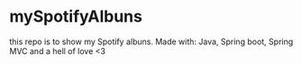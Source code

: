 # mySpotifyAlbuns
this repo is to show my Spotify albuns. Made with: Java, Spring boot, Spring MVC and a hell of love &lt;3 
